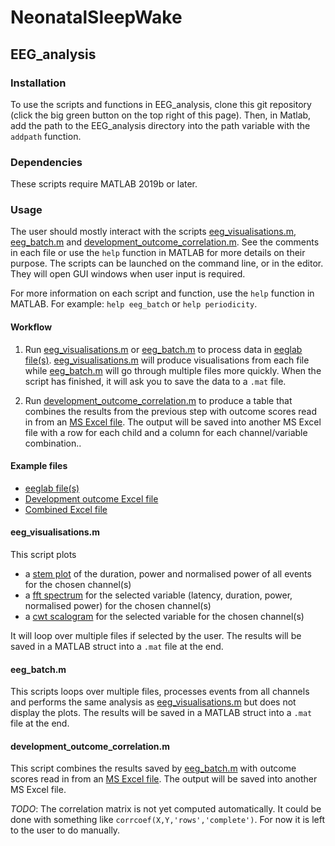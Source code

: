 # NeonatalSleepWake

## EEG_analysis

### Installation

To use the scripts and functions in EEG_analysis, clone this git repository (click the big green button on the top right of this page). Then, in Matlab, add the path to the EEG_analysis directory into the path variable with the `addpath` function.

### Dependencies

These scripts require MATLAB 2019b or later.

### Usage

The user should mostly interact with the scripts [eeg_visualisations.m](EEG_analysis/eeg_visualisations.m), [eeg_batch.m](EEG_analysis/eeg_batch.m) and [development_outcome_correlation.m](EEG_analysis/development_outcome_correlation.m). See the comments in each file or use the `help` function in MATLAB for more details on their purpose. The scripts can be launched on the command line, or in the editor. They will open GUI windows when user input is required.

For more information on each script and function, use the `help` function in MATLAB. For example: `help eeg_batch` or `help periodicity`.

#### Workflow

1. Run [eeg_visualisations.m](EEG_analysis/eeg_visualisations.m) or [eeg_batch.m](EEG_analysis/eeg_batch.m) to process data in [eeglab file(s)](https://liveuclac.sharepoint.com/:f:/r/sites/NeonatalSleepWakeModelling/Shared%20Documents/Tuomas/test_data?csf=1&web=1&e=NeHgjF). [eeg_visualisations.m](EEG_analysis/eeg_visualisations.m) will produce visualisations from each file while [eeg_batch.m](EEG_analysis/eeg_batch.m) will go through multiple files more quickly. When the script has finished, it will ask you to save the data to a `.mat` file.

2. Run [development_outcome_correlation.m](EEG_analysis/development_outcome_correlation.m) to produce a table that combines the results from the previous step with outcome scores read in from an [MS Excel file](https://liveuclac.sharepoint.com/:x:/r/sites/NeonatalSleepWakeModelling/Shared%20Documents/Tuomas/BRUK_anonymised_num.xlsx?d=w937f7d45efe542d2ba6fa6156d8baee7&csf=1&web=1&e=7FDbLa). The output will be saved into another MS Excel file with a row for each child and a column for each channel/variable combination.. 


#### Example files

- [eeglab file(s)](https://liveuclac.sharepoint.com/:f:/r/sites/NeonatalSleepWakeModelling/Shared%20Documents/Tuomas/test_data?csf=1&web=1&e=NeHgjF)
- [Development outcome Excel file](https://liveuclac.sharepoint.com/:x:/r/sites/NeonatalSleepWakeModelling/Shared%20Documents/Tuomas/BRUK_anonymised_num.xlsx?d=w937f7d45efe542d2ba6fa6156d8baee7&csf=1&web=1&e=7FDbLa)
- [Combined Excel file](https://liveuclac.sharepoint.com/:x:/r/sites/NeonatalSleepWakeModelling/Shared%20Documents/Tuomas/test_data/outcome_table.xlsx?d=w65b5c8e8b9fb4f73bf681d51636cbd63&csf=1&web=1&e=yjdwIL)

#### eeg_visualisations.m

This script plots 

- a [stem plot](https://uk.mathworks.com/help/matlab/ref/stem.html) of the duration, power and normalised power of all events for the chosen channel(s)
- a [fft spectrum](https://uk.mathworks.com/help/matlab/ref/fft.html) for the selected variable (latency, duration, power, normalised power) for the chosen channel(s)
- a [cwt scalogram](https://uk.mathworks.com/help/wavelet/ref/cwt.html) for the selected variable for the chosen channel(s)

It will loop over multiple files if selected by the user. The results will be saved in a MATLAB struct into a `.mat` file at the end.

#### eeg_batch.m

This scripts loops over multiple files, processes events from all channels and performs the same analysis as [eeg_visualisations.m](EEG_analysis/eeg_visualisations.m) but does not display the plots. The results will be saved in a MATLAB struct into a `.mat` file at the end.

#### development_outcome_correlation.m

This script combines the results saved by [eeg_batch.m](EEG_analysis/eeg_batch.m) with outcome scores read in from an [MS Excel file](https://liveuclac.sharepoint.com/:x:/r/sites/NeonatalSleepWakeModelling/Shared%20Documents/Tuomas/BRUK_anonymised_num.xlsx?d=w937f7d45efe542d2ba6fa6156d8baee7&csf=1&web=1&e=7FDbLa). The output will be saved into another MS Excel file. 

*TODO*: The correlation matrix is not yet computed automatically. It could be done with something like `corrcoef(X,Y,'rows','complete')`. For now it is left to the user to do manually.
